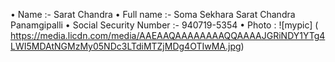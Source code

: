 • Name :- Sarat Chandra
• Full name :- Soma Sekhara Sarat Chandra Panamgipalli
• Social Security Number :- 940719-5354
• Photo  : ![mypic] ( https://media.licdn.com/media/AAEAAQAAAAAAAAQQAAAAJGRiNDY1YTg4LWI5MDAtNGMzMy05NDc3LTdiMTZjMDg4OTIwMA.jpg)